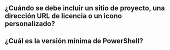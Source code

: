 

## ¿Cuándo se debe incluir un sitio de proyecto, una dirección URL de licencia o un icono personalizado?


## ¿Cuál es la versión mínima de PowerShell?


<!--HONumber=Aug16_HO3-->


